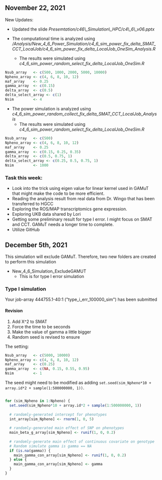 ## November 22, 2021

New Updates:

- Updated the slide *Presemtation/c46\\_Simulation\\_HPC/c4\\_6\\_v06.pptx*

- The computational time is analyzed using */Analysis/New_4_6_Power_Simulation/c4_6_sim_power_fix_delta_SMAT_CCT_LocalJob/c4_6_sim_power_fix_delta_LocalJob_OneSim_Analysis.R*
	+ The results were simulated using *c4_6_sim_power_random_select_fix_delta_LocalJob_OneSim.R*
	
```r
Nsub_array   <- c(500, 1000, 2000, 5000, 10000)
Npheno_array <- c(4, 6, 8, 10, 12)
maf_array    <- 0.25
gamma_array  <- c(0.15)
delta_array  <- c(0.5)
delta_select_array <- c(1)
Nsim         <- 4
```


- The power simulation is analyzed using *c4_6_sim_power_random_collect_fix_delta_SMAT_CCT_LocalJob_Analysis*
	+ The results were simulated using *c4_6_sim_power_random_select_fix_delta_LocalJob_OneSim.R*


```r
Nsub_array   <- c(500)
Npheno_array <- c(4, 6, 8, 10, 12)
maf_array    <- 0.25
gamma_array  <- c(0.15, 0.25, 0.35)
delta_array  <- c(0.5, 0.75, 1) 
delta_select_array <- c(0.25, 0.5, 0.75, 1)
Nsim         <- 1000
```

### Task this week:

- Look into the trick using eigen value for linear kernel used in GAMuT that might make the code to be more efficient.
- Reading the analysis result from real data from Dr. Wingo that has been transferred to HGCC
- Exploring the ROS/MAP transcriptomics gene expression.
- Exploring UKB data shared by Lori
- Getting some preliminary result for type I error. I might focus on SMAT and CCT. GAMuT needs a longer time to complete.
- Utilize GitHub

## December 5th, 2021

This simulation will exclude GAMuT. Therefore, two new folders are created to perform this simulation

- New_4_6_Simulation_ExcludeGAMUT
	+ This is for type I error simulation


### Type I simulation

Your job-array 444755.1-40:1 ("type_i_err_100000_sim") has been submitted

#### Revision

1. Add X^2 to SMAT
2. Force the time to be seconds
3. Make the value of gamma a little bigger
4. Random seed is revised to ensure

The setting:

```r
Nsub_array   <- c(5000, 10000)
Npheno_array <- c(4, 6, 8, 10, 12)
maf_array    <- c(0.25)
gamma_array  <- c(NA, 0.15, 0.55, 0.95)
Nsim         <- 1
```

The seed might need to be modified as adding `set.seed(sim_Npheno*10 + array.id*2 + sample(1:500000000, 1))`.

```r

for (sim_Npheno in 1:Npheno) {
  set.seed(sim_Npheno*10 + array.id*2 + sample(1:500000000, 1))
  
  # randomly-generated intercept for phenotypes
  int_array[sim_Npheno] <- rnorm(1, 0, 5) 
  
  # randomly-generated main effect of SNP on phenotypes
  main_beta_g_array[sim_Npheno] <- runif(1, 0, 0.2)
  
  # randomly-generate main effect of continuous covariate on genotype
  # Random simulate gamma is gamma == NA
  if (is.na(gamma)) {
    main_gamma_con_array[sim_Npheno] <- runif(1, 0, 0.2)
  } else {
    main_gamma_con_array[sim_Npheno] <- gamma
  }
}
```

